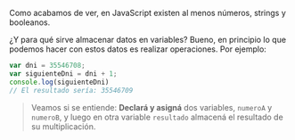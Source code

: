 Como acabamos de ver, en JavaScript existen al menos números, strings y booleanos.

¿Y para qué sirve almacenar datos en variables?
Bueno, en principio lo que podemos hacer con estos datos es realizar operaciones. 
Por ejemplo:

```javascript
var dni = 35546708;
var siguienteDni = dni + 1;
console.log(siguienteDni) 
// El resultado sería: 35546709
```

> Veamos si se entiende: **Declará y asigná** dos variables, `numeroA` y `numeroB`, y luego en otra variable `resultado` almacená el resultado de su multiplicación.